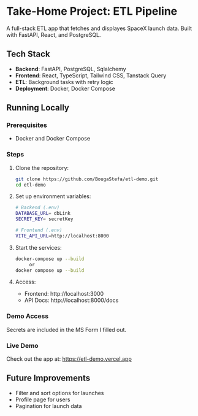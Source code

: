 # Take-Home Project: ETL Pipeline

A full-stack ETL app that fetches and displayes SpaceX launch data. Built with FastAPI, React, and PostgreSQL.

## Tech Stack
- **Backend**: FastAPI, PostgreSQL, Sqlalchemy
- **Frontend**: React, TypeScript, Tailwind CSS, Tanstack Query
- **ETL**: Background tasks with retry logic
- **Deployment**: Docker, Docker Compose

## Running Locally

### Prerequisites
- Docker and Docker Compose

### Steps
1. Clone the repository:
   ```bash
   git clone https://github.com/BougaStefa/etl-demo.git
   cd etl-demo
   ```

2. Set up environment variables:
   ```bash
   # Backend (.env)
   DATABASE_URL= dbLink
   SECRET_KEY= secretKey

   # Frontend (.env)
   VITE_API_URL=http://localhost:8000
   ```

3. Start the services:
   ```bash
   docker-compose up --build
        or
   docker compose up --build
   ```

4. Access:
   - Frontend: http://localhost:3000
   - API Docs: http://localhost:8000/docs

### Demo Access

Secrets are included in the MS Form I filled out.

### Live Demo
Check out the app at: https://etl-demo.vercel.app

## Future Improvements
- Filter and sort options for launches
- Profile page for users
- Pagination for launch data
